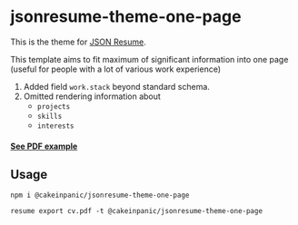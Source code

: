 # jsonresume-theme-one-page
This is the theme for [JSON Resume](http://jsonresume.org/).

This template aims to fit maximum of significant information into one page (useful for people with a lot of various work experience)

1. Added field `work.stack` beyond standard schema.
2. Omitted rendering information about
    * `projects`
    * `skills`
    * `interests`

#### [See PDF example](./cv.pdf)

## Usage

```
npm i @cakeinpanic/jsonresume-theme-one-page

resume export cv.pdf -t @cakeinpanic/jsonresume-theme-one-page
```

